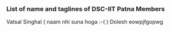 ### List of name and taglines of DSC-IIT Patna Members 

Vatsal Singhal ( naam nhi suna hoga :-( )
Dolesh   eowpjfgopwg

